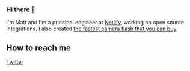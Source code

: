### Hi there 👋
I'm Matt and I'm a principal engineer at [Netlify](https://github.com/netlify), working on open source integrations. I also created [the fastest camera flash that you can buy](https://www.vela.io). 
<!--
**ascorbic/ascorbic** is a ✨ _special_ ✨ repository because its `README.md` (this file) appears on your GitHub profile.

Here are some ideas to get you started:

- 🔭 I’m currently working on ...
- 🌱 I’m currently learning ...
- 👯 I’m looking to collaborate on ...
- 🤔 I’m looking for help with ...
- 💬 Ask me about ...
- 📫 How to reach me: ...
- 😄 Pronouns: ...
- ⚡ Fun fact: ...
-->
## How to reach me ##
[Twitter](https://twitter.com/ascorbic)
